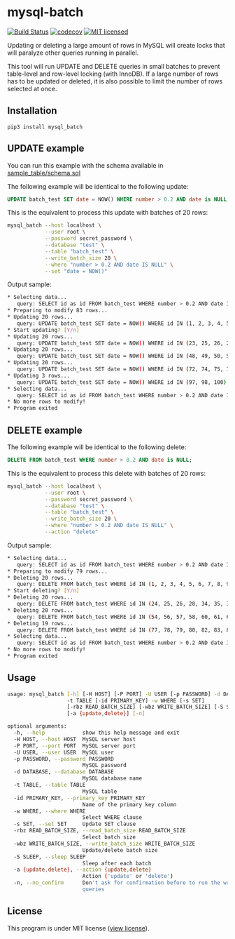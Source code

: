 # mysql-batch

[![Build Status](https://travis-ci.org/gabfl/mysql-batch.svg?branch=master)](https://travis-ci.org/gabfl/mysql-batch)
[![codecov](https://codecov.io/gh/gabfl/mysql-batch/branch/master/graph/badge.svg)](https://codecov.io/gh/gabfl/mysql-batch)
[![MIT licensed](https://img.shields.io/badge/license-MIT-green.svg)](https://raw.githubusercontent.com/gabfl/mysql-batch/master/LICENSE)

Updating or deleting a large amount of rows in MySQL will create locks that will paralyze other queries running in parallel.

This tool will run UPDATE and DELETE queries in small batches to prevent table-level and row-level locking (with InnoDB). If a large number of rows has to be updated or deleted, it is also possible to limit the number of rows selected at once.

## Installation

```
pip3 install mysql_batch
```

## UPDATE example

You can run this example with the schema available in [sample_table/schema.sql](sample_table/schema.sql)

The following example will be identical to the following update:

```sql
UPDATE batch_test SET date = NOW() WHERE number > 0.2 AND date is NULL;
```

This is the equivalent to process this update with batches of 20 rows:

```bash
mysql_batch --host localhost \
            --user root \
            --password secret_password \
            --database "test" \
            --table "batch_test" \
            --write_batch_size 20 \
            --where "number > 0.2 AND date IS NULL" \
            --set "date = NOW()"
```

Output sample:

```bash
* Selecting data...
   query: SELECT id as id FROM batch_test WHERE number > 0.2 AND date IS NULL AND id > 0 ORDER BY id LIMIT 1000
* Preparing to modify 83 rows...
* Updating 20 rows...
   query: UPDATE batch_test SET date = NOW() WHERE id IN (1, 2, 3, 4, 5, 6, 8, 9, 10, 11, 12, 14, 15, 16, 17, 18, 19, 20, 21, 22)
* Start updating? [Y/n]
* Updating 20 rows...
   query: UPDATE batch_test SET date = NOW() WHERE id IN (23, 25, 26, 28, 29, 30, 31, 33, 35, 36, 37, 38, 39, 40, 42, 43, 44, 45, 46, 47)
* Updating 20 rows...
   query: UPDATE batch_test SET date = NOW() WHERE id IN (48, 49, 50, 51, 52, 53, 54, 55, 56, 58, 59, 60, 61, 63, 64, 65, 68, 69, 70, 71)
* Updating 20 rows...
   query: UPDATE batch_test SET date = NOW() WHERE id IN (72, 74, 75, 77, 78, 79, 80, 81, 82, 83, 84, 85, 86, 88, 89, 90, 91, 92, 94, 95)
* Updating 3 rows...
   query: UPDATE batch_test SET date = NOW() WHERE id IN (97, 98, 100)
* Selecting data...
   query: SELECT id as id FROM batch_test WHERE number > 0.2 AND date IS NULL AND id > 100 ORDER BY id LIMIT 1000
* No more rows to modify!
* Program exited
```

## DELETE example

The following example will be identical to the following delete:

```sql
DELETE FROM batch_test WHERE number > 0.2 AND date is NULL;
```

This is the equivalent to process this delete with batches of 20 rows:

```bash
mysql_batch --host localhost \
            --user root \
            --password secret_password \
            --database "test" \
            --table "batch_test" \
            --write_batch_size 20 \
            --where "number > 0.2 AND date IS NULL" \
            --action "delete"
```

Output sample:

```bash
* Selecting data...
   query: SELECT id as id FROM batch_test WHERE number > 0.2 AND date IS NULL AND id > 0 ORDER BY id LIMIT 1000
* Preparing to modify 79 rows...
* Deleting 20 rows...
   query: DELETE FROM batch_test WHERE id IN (1, 2, 3, 4, 5, 6, 7, 8, 9, 10, 11, 12, 14, 15, 17, 19, 20, 21, 22, 23)
* Start deleting? [Y/n]
* Deleting 20 rows...
   query: DELETE FROM batch_test WHERE id IN (24, 25, 26, 28, 34, 35, 36, 37, 38, 39, 40, 41, 44, 45, 47, 48, 50, 51, 52, 53)
* Deleting 20 rows...
   query: DELETE FROM batch_test WHERE id IN (54, 56, 57, 58, 60, 61, 62, 63, 64, 65, 66, 67, 68, 70, 71, 72, 73, 74, 75, 76)
* Deleting 19 rows...
   query: DELETE FROM batch_test WHERE id IN (77, 78, 79, 80, 82, 83, 86, 87, 88, 89, 90, 91, 93, 94, 95, 96, 98, 99, 100)
* Selecting data...
   query: SELECT id as id FROM batch_test WHERE number > 0.2 AND date IS NULL AND id > 100 ORDER BY id LIMIT 1000
* No more rows to modify!
* Program exited
```

## Usage

```bash
usage: mysql_batch [-h] [-H HOST] [-P PORT] -U USER [-p PASSWORD] -d DATABASE
                   -t TABLE [-id PRIMARY_KEY] -w WHERE [-s SET]
                   [-rbz READ_BATCH_SIZE] [-wbz WRITE_BATCH_SIZE] [-S SLEEP]
                   [-a {update,delete}] [-n]

optional arguments:
  -h, --help            show this help message and exit
  -H HOST, --host HOST  MySQL server host
  -P PORT, --port PORT  MySQL server port
  -U USER, --user USER  MySQL user
  -p PASSWORD, --password PASSWORD
                        MySQL password
  -d DATABASE, --database DATABASE
                        MySQL database name
  -t TABLE, --table TABLE
                        MySQL table
  -id PRIMARY_KEY, --primary_key PRIMARY_KEY
                        Name of the primary key column
  -w WHERE, --where WHERE
                        Select WHERE clause
  -s SET, --set SET     Update SET clause
  -rbz READ_BATCH_SIZE, --read_batch_size READ_BATCH_SIZE
                        Select batch size
  -wbz WRITE_BATCH_SIZE, --write_batch_size WRITE_BATCH_SIZE
                        Update/delete batch size
  -S SLEEP, --sleep SLEEP
                        Sleep after each batch
  -a {update,delete}, --action {update,delete}
                        Action ('update' or 'delete')
  -n, --no_confirm      Don't ask for confirmation before to run the write
                        queries
```

## License

This program is under MIT license ([view license](LICENSE)).
